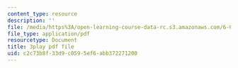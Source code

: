 ```yaml
---
content_type: resource
description: ''
file: /media/https%3A/open-learning-course-data-rc.s3.amazonaws.com/6-042j-mathematics-for-computer-science-fall-2010/c2c73b8f33d9c0595ef6abb372271200_XX7ePR21Ook.pdf
file_type: application/pdf
resourcetype: Document
title: 3play pdf file
uid: c2c73b8f-33d9-c059-5ef6-abb372271200
---
```

